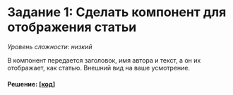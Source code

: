 # Задание 1: Сделать компонент для отображения статьи

_Уровень сложности: низкий_

В компонент передается заголовок, имя автора и текст, а он их отображает, как статью. Внешний вид на ваше усмотрение.

#### Решение: [[код]](./src/index.html)
